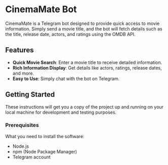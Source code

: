 # CinemaMate Bot

CinemaMate is a Telegram bot designed to provide quick access to movie information. Simply send a movie title, and the bot will fetch details such as the title, release date, actors, and ratings using the OMDB API.

## Features

- **Quick Movie Search**: Enter a movie title to receive detailed information.
- **Rich Information Display**: Get details like actors, ratings, release dates, and more.
- **Easy to Use**: Simply chat with the bot on Telegram.

## Getting Started

These instructions will get you a copy of the project up and running on your local machine for development and testing purposes.

### Prerequisites

What you need to install the software:

- Node.js
- npm (Node Package Manager)
- Telegram account
